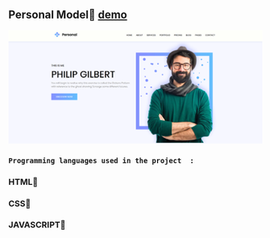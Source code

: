 ## Personal Model👾 [demo](https://kmohadesek.github.io/Colorlib-Personal/)
<img align="center" alt="Coding" width="" src="./images/Screenshot 2024-10-15 112606.png">

### `Programming languages ​​used in the project  :`

### HTML🧡
### CSS💚
### JAVASCRIPT💛